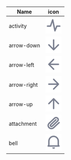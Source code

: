 | Name | icon |
|---|---|
|activity|<img src=".//activity.svg" width="100%" height="44" />|
|arrow-down|<img src=".//arrow-down.svg" width="100%" height="44" />|
|arrow-left|<img src=".//arrow-left.svg" width="100%" height="44" />|
|arrow-right|<img src=".//arrow-right.svg" width="100%" height="44" />|
|arrow-up|<img src=".//arrow-up.svg" width="100%" height="44" />|
|attachment|<img src=".//attachment.svg" width="100%" height="44" />|
|bell|<img src=".//bell.svg" width="100%" height="44" />|
